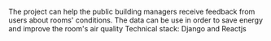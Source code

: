 The project can help the public building managers receive feedback from users about rooms' conditions.
The data can be use in order to save energy and improve the room's air quality
Technical stack: Django and Reactjs
